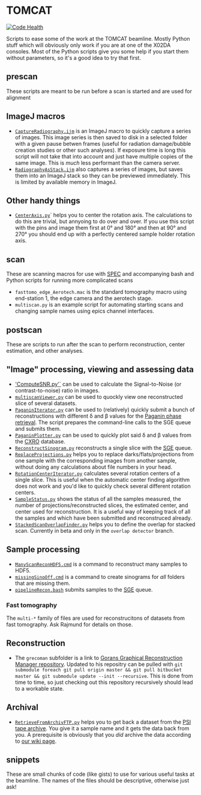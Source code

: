 # TOMCAT

[![Code Health](https://landscape.io/github/habi/TOMCAT/master/landscape.svg)](https://landscape.io/github/habi/TOMCAT/master)

Scripts to ease some of the work at the TOMCAT beamline.
Mostly Python stuff which will obviously only work if you are at one of the X02DA consoles.
Most of the Python scripts give you some help if you start them without parameters, so it's a good idea to try that first.

## prescan 
These scripts are meant to be run before a scan is started and are used for alignment

## ImageJ macros
- [`CaptureRadiography.ijm`](prescan/CaptureRadiography.ijm) is an ImageJ macro to quickly capture a series of images.
    This image series is then saved to disk in a selected folder with a given pause betwen frames (useful for radiation damage/bubble creation studies or other such analyses).
    If exposure time is long this script will not take that into account and just have multiple copies of the same image.
    This is *much* less performant than the camera server.
- [`RadiographyAsStack.ijm`](prescan/RadiographyAsStack.ijm) also captures a series of images, but saves them into an ImageJ stack so they can be previewed immediately.
    This is limited by available memory in ImageJ.    

## Other handy things
- [`CenterAxis.py`](prescan/CenterAxis.py)` helps you to center the rotation axis.
    The calculations to do this are trivial, but annyoing to do over and over.
    If you use this script with the pins and image them first at 0° and 180° and then at 90° and 270° you should end up with a perfectly centered sample holder rotation axis.

## scan
These are scanning macros for use with [SPEC](http://www.certif.com/spec.html) and accompanying bash and Python scripts for running more complicated scans

- `fasttomo_edge_Aerotech.mac` is the standard tomography macro using end-station 1, the edge camera and the aerotech stage.
- `multiscan.py` is an example script for automating starting scans and changing sample names using epics channel interfaces. 

## postscan
These are scripts to run after the scan to perform reconstruction, center estimation, and other analyses.

## "Image" processing, viewing and assessing data
- ['ComputeSNR.py'`](postscan/ComputeSNR.py) can be used to calculate the Signal-to-Noise (or contrast-to-noise) ratio in images.
- [`multiscanViewer.py`](postscan/multiscanViewer.py) can be used to quockly view one reconstructed slice of several datasets.
- [`PaganinIterator.py`](postscan/PaganinIterator.py) can be used to (relatively) quickly submit a bunch of reconstructions with different δ and β values for the [Paganin phase retrieval](http://doi.org/10.1046/j.1365-2818.2002.01010.x).
  The script prepares the command-line calls to the SGE queue and submits them.
- [`PaganinPlotter.py`](postscan/PaganinPlotter.py) can be used to quickly plot said δ and β values from the [CXRO](http://henke.lbl.gov/optical_constants/) database.
- [`ReconstructSinogram.py`](postscan/ReconstructSinogram.py) reconstructs a single slice with the [SGE](http://en.wikipedia.org/wiki/Oracle_Grid_Engine) queue.
- [`ReplaceProjections.py`](postscan/ReplaceProjections.py) helps you to replace darks/flats/projections from one sample with the corresponding images from another sample, without doing any calculations about file numbers in your head.
- [`RotationCenterIterator.py`](postscan/RotationCenterIterator.py) calculates several rotation centers of a single slice.
  This is useful when the automatic center finding algorithm does not work and you'd like to quickly check several different rotation centers.
- [`SampleStatus.py`](postscan/SampleStatus.py) shows the status of all the samples measured, the number of projections/reconstructed slices, the estimated center, and center used for reconstruction.
    It is a useful way of keeping track of all the samples and which have been submitted and reconstruced already. 
- [`StackedScanOverlapFinder.py`](postscan/StackedScanOverlapFinder.py) helps you to define the overlap for stacked scan.
  Currently in beta and only in the `overlap detector` branch.

 
## Sample processing
- [`ManyScanReconHDF5.cmd`](postscan/ManyScanReconHDF5.cmd) is a command to reconstruct many samples to HDF5.
- [`missingSinoOff.cmd`](postscan/missingSinoOff.cmd) is a command to create sinograms for *all* folders that are missing them.
- [`pipelineRecon.bash`](postscan/pipelineRecon.bash) submits samples to the [SGE](http://en.wikipedia.org/wiki/Oracle_Grid_Engine) queue.

### Fast tomography
The `multi-*` family of files are used for reconstrucitons of datasets from fast tomography.
Ask Rajmund for details on those.

## Reconstruction

- The `grecoman` subfolder is a link to [Gorans Graphical Reconstruction Manager repository](https://github.com/gnudo/grecoman).
  Updated to his repositry can be pulled with `git submodule foreach git pull origin master && git pull bitbucket master && git submodule update --init --recursive`.
  This is done from time to time, so just checking out this repository recursively should lead to a workable state.

## Archival
- [`RetrieveFromArchivFTP.py`](postscan/RetrieveFromArchivFTP.py) helps you to get back a dataset from the [PSI tape archive](https://archivpsi.psi.ch).
  You give it a sample name and it gets the data back from you.
  A prerequisite is obviously that you *did* archive the data according to [our wiki page](https://intranet.psi.ch/wiki/bin/viewauth/Tomcat/Backups).

    
## snippets
These are small chunks of code (like gists) to use for various useful tasks at the beamline.
The names of the files should be descriptive, otherwise just ask!

